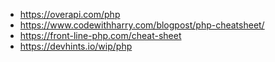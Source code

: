 - https://overapi.com/php
- https://www.codewithharry.com/blogpost/php-cheatsheet/
- https://front-line-php.com/cheat-sheet
- https://devhints.io/wip/php

